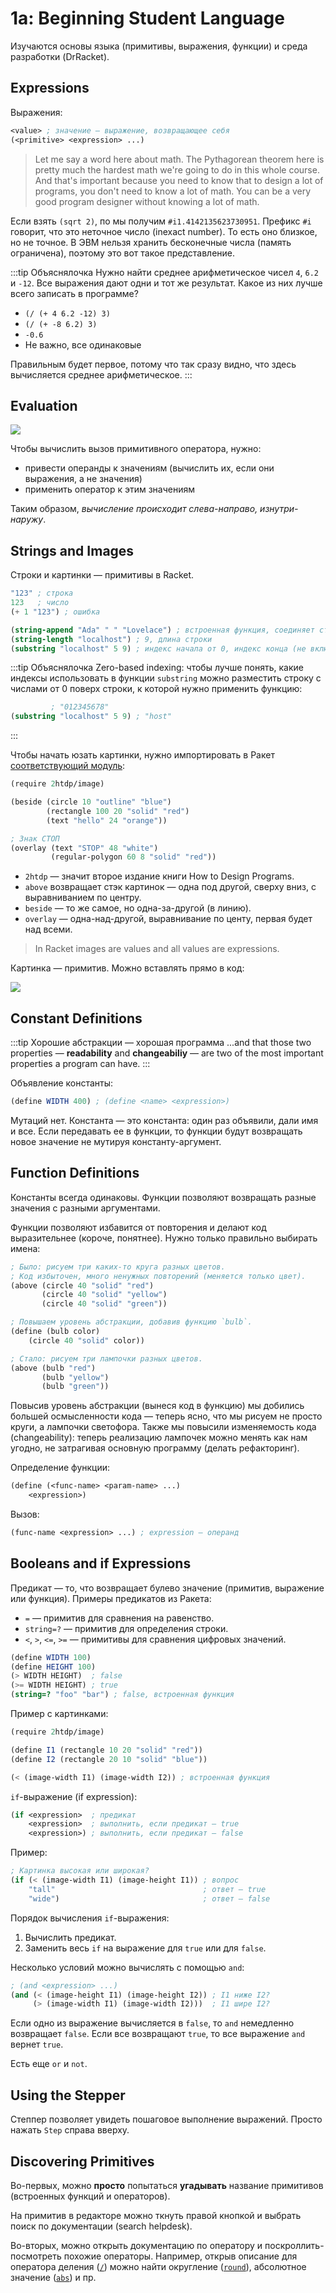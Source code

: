 # 1a: Beginning Student Language
Изучаются основы языка (примитивы, выражения, функции) и среда разработки (DrRacket).

## Expressions
Выражения:

```lisp
<value> ; значение — выражение, возвращающее себя
(<primitive> <expression> ...)
```

> Let me say a word here about math. The Pythagorean theorem here is pretty much the hardest math we're going to do in this whole course. And that's important because you need to know that to design a lot of programs, you don't need to know a lot of math. You can be a very good program designer without knowing a lot of math.

Если взять `(sqrt 2)`, по мы получим `#i1.4142135623730951`. Префикс `#i` говорит, что это неточное число (inexact number). То есть оно близкое, но не точное. В ЭВМ нельзя хранить бесконечные числа (память ограничена), поэтому это вот такое представление.

:::tip Объяснялочка
Нужно найти среднее арифметическое чисел `4`, `6.2` и `-12`. Все выражения дают одни и тот же результат. Какое из них лучше всего записать в программе?

- `(/ (+ 4 6.2 -12) 3)`
- `(/ (+ -8 6.2) 3)`
- `-0.6`
- Не важно, все одинаковые

Правильным будет первое, потому что так сразу видно, что здесь вычисляется среднее арифметическое.
:::

## Evaluation
![](./img/evaluation.png)

Чтобы вычислить вызов примитивного оператора, нужно:

- привести операнды к значениям (вычислить их, если они выражения, а не значения)
- применить оператор к этим значениям

Таким образом, _вычисление происходит слева-направо, изнутри-наружу_.

## Strings and Images
Строки и картинки — примитивы в Racket.

```scheme
"123" ; строка
123   ; число
(+ 1 "123") ; ошибка

(string-append "Ada" " " "Lovelace") ; встроенная функция, соединяет строки
(string-length "localhost") ; 9, длина строки
(substring "localhost" 5 9) ; индекс начала от 0, индекс конца (не включая)
```

:::tip Объяснялочка
Zero-based indexing: чтобы лучше понять, какие индексы использовать в функции `substring` можно разместить строку с числами от 0 поверх строки, к которой нужно применить функцию:

```scheme
         ; "012345678"
(substring "localhost" 5 9) ; "host"
```
:::

Чтобы начать юзать картинки, нужно импортировать в Ракет [соответствующий модуль](https://docs.racket-lang.org/teachpack/2htdpimage-guide.html):

```scheme
(require 2htdp/image)

(beside (circle 10 "outline" "blue")
        (rectangle 100 20 "solid" "red")
        (text "hello" 24 "orange"))

; Знак СТОП
(overlay (text "STOP" 48 "white") 
         (regular-polygon 60 8 "solid" "red"))
```

- `2htdp` — значит второе издание книги How to Design Programs.
- `above` возвращает стэк картинок — одна под другой, сверху вниз, с выравниванием по центру.
- `beside` — то же самое, но одна-за-другой (в линию).
- `overlay` — одна-над-другой, выравнивание по центу, первая будет над всеми.

> In Racket images are values and all values are expressions.

Картинка — примитив. Можно вставлять прямо в код:

![](./img/cat_img_def.png)

## Constant Definitions
:::tip Хорошие абстракции — хорошая программа
...and that those two properties — **readability** and **changeabiliy** — are two of the most important properties a program can have.
:::

Объявление константы:

```scheme
(define WIDTH 400) ; (define <name> <expression>)
```

Мутаций нет. Константа — это константа: один раз объявили, дали имя и все. Если передавать ее в функции, то функции будут возвращать новое значение не мутируя константу-аргумент.

## Function Definitions
Константы всегда одинаковы. Функции позволяют возвращать разные значения с разными аргументами.

Функции позволяют избавится от повторения и делают код выразительнее (короче, понятнее). Нужно только правильно выбирать имена:

```scheme
; Было: рисуем три каких-то круга разных цветов.
; Код избыточен, много ненужных повторений (меняется только цвет).
(above (circle 40 "solid" "red")         
       (circle 40 "solid" "yellow")
       (circle 40 "solid" "green"))

; Повышаем уровень абстракции, добавив функцию `bulb`.
(define (bulb color)
    (circle 40 "solid" color))

; Стало: рисуем три лампочки разных цветов.
(above (bulb "red")         
       (bulb "yellow")
       (bulb "green"))
```

Повысив уровень абстракции (вынеся код в функцию) мы добились большей осмысленности кода — теперь ясно, что мы рисуем не просто круги, а лампочки светофора. Также мы повысили изменяемость кода (changeability): теперь реализацию лампочек можно менять как нам угодно, не затрагивая основную программу (делать рефакторинг).

Определение функции:

```lisp
(define (<func-name> <param-name> ...)
    <expression>)
```

Вызов:

```lisp
(func-name <expression> ...) ; expression — операнд
```

## Booleans and if Expressions
Предикат — то, что возвращает булево значение (примитив, выражение или функция). Примеры предикатов из Ракета:

- `=` — примитив для сравнения на равенство.
- `string=?` — примитив для определения строки.
- `<`, `>`, `<=`, `>=` — примитивы для сравнения цифровых значений.

```scheme
(define WIDTH 100)
(define HEIGHT 100)
(> WIDTH HEIGHT)  ; false
(>= WIDTH HEIGHT) ; true
(string=? "foo" "bar") ; false, встроенная функция
```

Пример с картинками:

```scheme
(require 2htdp/image)

(define I1 (rectangle 10 20 "solid" "red"))
(define I2 (rectangle 20 10 "solid" "blue"))

(< (image-width I1) (image-width I2)) ; встроенная функция
```

`if`-выражение (if expression):

```lisp
(if <expression>  ; предикат
    <expression>  ; выполнить, если предикат — true
    <expression>) ; выполнить, если предикат — false
```

Пример:

```scheme
; Картинка высокая или широкая?
(if (< (image-width I1) (image-height I1)) ; вопрос
    "tall"                                 ; ответ — true
    "wide")                                ; ответ — false
```

Порядок вычисления `if`-выражения:

1. Вычислить предикат.
2. Заменить весь `if` на выражение для `true` или для `false`.

Несколько условий можно вычислять с помощью `and`:

```scheme
; (and <expression> ...)
(and (< (image-height I1) (image-height I2)) ; I1 ниже I2?
     (> (image-width I1) (image-width I2)))  ; I1 шире I2?
```

Если одно из выражение вычисляется в `false`, то `and` немедленно возвращает `false`. Если все возвращают `true`, то все выражение `and` вернет `true`.

Есть еще `or` и `not`.

## Using the Stepper
Степпер позволяет увидеть пошаговое выполнение выражений. Просто нажать `Step` справа вверху.

## Discovering Primitives
Во-первых, можно **просто** попытаться **угадывать** название примитивов (встроенных функций и операторов).

На примитив в редакторе можно ткнуть правой кнопкой и выбрать поиск по документации (search helpdesk).

Во-вторых, можно открыть документацию по оператору и поскроллить-посмотреть похожие операторы. Например, открыв описание для оператора деления ([`/`](https://docs.racket-lang.org/reference/generic-numbers.html#%28def._%28%28quote._~23~25kernel%29._%2F%29%29)) можно найти округление ([`round`](https://docs.racket-lang.org/reference/generic-numbers.html#%28def._%28%28quote._~23~25kernel%29._round%29%29)), абсолютное значение ([`abs`](https://docs.racket-lang.org/reference/generic-numbers.html#%28def._%28%28quote._~23~25kernel%29._abs%29%29)) и пр.

